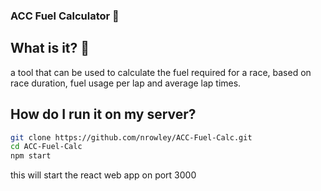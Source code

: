 ### ACC Fuel Calculator 🚗

## What is it? 🤔

a tool that can be used to calculate the fuel required for a race, based on race duration, fuel usage per lap and average lap times.

## How do I run it on my server?

```bash
git clone https://github.com/nrowley/ACC-Fuel-Calc.git
cd ACC-Fuel-Calc
npm start
```

this will start the react web app on port 3000
